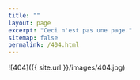 ```yaml
---
title: ""
layout: page
excerpt: "Ceci n'est pas une page."
sitemap: false
permalink: /404.html
---
```


![404]({{ site.url }}/images/404.jpg)

<script type="text/javascript">
  var GOOG_FIXURL_LANG = 'en';
  var GOOG_FIXURL_SITE = '{{ site.url }}'
</script>
<script type="text/javascript"
  src="//linkhelp.clients.google.com/tbproxy/lh/wm/fixurl.js">
</script>
